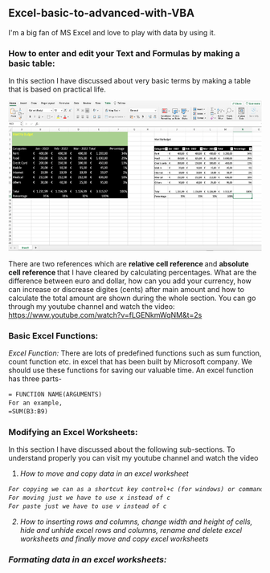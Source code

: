 ## Excel-basic-to-advanced-with-VBA
I'm a big fan of MS Excel and love to play with data by using it.
  
### How to enter and edit your Text and Formulas by making a basic table: 
 In this section I have discussed about very basic terms by making a table that is based on practical life.

  <img src="./images/basic-excel-file-by-using-basic-terms.png" width="600" height="300">
  
There are two references which are  <b>relative cell reference </b> and <b> absolute cell reference </b> that I have cleared by calculating percentages. What are the difference between euro and dollar, how can you add your currency, how can increase or discrease digites (cents) after main amount and how to calculate the total amount are shown during the whole section. You can go through my youtube channel and watch the video: https://www.youtube.com/watch?v=fLGENkmWqNM&t=2s 
  
### Basic Excel Functions:

<i> Excel Function: </i> There are lots of predefined functions such as sum function, count function etc. in excel that has been built by Microsoft company. We should use these functions for saving our valuable time. An excel function has three parts-

```diff
= FUNCTION NAME(ARGUMENTS)
For an example,
=SUM(B3:B9)
```

### Modifying an Excel Worksheets:

In this section I have discussed about the following sub-sections. To understand properly you can visit my youtube channel and watch the video

1. <i> How to move and copy data in an excel worksheet <i/> 
  
  ```diff
  For copying we can as a shortcut key control+c (for windows) or command+c (for macbook)
  For moving just we have to use x instead of c
  For paste just we have to use v instead of c
  ```
  
2. <i> How to inserting rows and columns, change width and height of cells, hide and unhide excel rows and columns, rename and delete excel worksheets and finally move and copy excel worksheets <i/>
   
### Formating data in an excel worksheets:
  
  

